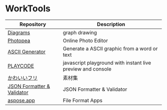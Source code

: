 # WorkTools

Repository | Description
---- | ----
[Diagrams](https://app.diagrams.net/) | graph drawing 
[Photopea](https://www.photopea.com/) | Online Photo Editor 
[ASCII Generator](http://www.network-science.de/) | Generate a ASCII graphic from a word or text
[PLAYCODE](https://playcode.io/) | javascript playground with instant live preview and console
[かわいいフリ](https://www.irasutoya.com/) | 素材集
[JSON Formatter & Validator](https://jsonformatter.curiousconcept.com/) | JSON Formatter & Validator
[aspose.app](https://www.aspose.app/) | File Format Apps

